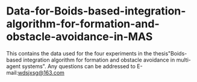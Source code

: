 # Data-for-Boids-based-integration-algorithm-for-formation-and-obstacle-avoidance-in-MAS
This contains the data used for the four experiments in the thesis"Boids-based integration algorithm for formation and obstacle avoidance in multi-agent systems".
Any questions can be addressed to E-mail:wdsjxsg@163.com
